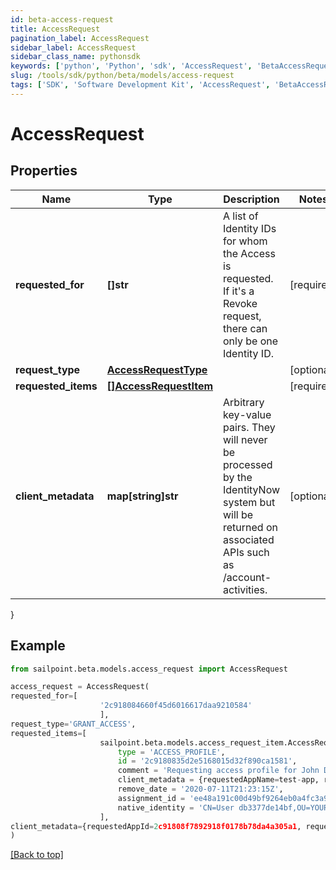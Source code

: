 ```yaml
---
id: beta-access-request
title: AccessRequest
pagination_label: AccessRequest
sidebar_label: AccessRequest
sidebar_class_name: pythonsdk
keywords: ['python', 'Python', 'sdk', 'AccessRequest', 'BetaAccessRequest'] 
slug: /tools/sdk/python/beta/models/access-request
tags: ['SDK', 'Software Development Kit', 'AccessRequest', 'BetaAccessRequest']
---
```


# AccessRequest


## Properties

Name | Type | Description | Notes
------------ | ------------- | ------------- | -------------
**requested_for** | **[]str** | A list of Identity IDs for whom the Access is requested. If it's a Revoke request, there can only be one Identity ID. | [required]
**request_type** | [**AccessRequestType**](access-request-type) |  | [optional] 
**requested_items** | [**[]AccessRequestItem**](access-request-item) |  | [required]
**client_metadata** | **map[string]str** | Arbitrary key-value pairs. They will never be processed by the IdentityNow system but will be returned on associated APIs such as /account-activities. | [optional] 
}

## Example

```python
from sailpoint.beta.models.access_request import AccessRequest

access_request = AccessRequest(
requested_for=[
                    '2c918084660f45d6016617daa9210584'
                    ],
request_type='GRANT_ACCESS',
requested_items=[
                    sailpoint.beta.models.access_request_item.AccessRequestItem(
                        type = 'ACCESS_PROFILE', 
                        id = '2c9180835d2e5168015d32f890ca1581', 
                        comment = 'Requesting access profile for John Doe', 
                        client_metadata = {requestedAppName=test-app, requestedAppId=2c91808f7892918f0178b78da4a305a1}, 
                        remove_date = '2020-07-11T21:23:15Z', 
                        assignment_id = 'ee48a191c00d49bf9264eb0a4fc3a9fc', 
                        native_identity = 'CN=User db3377de14bf,OU=YOURCONTAINER, DC=YOURDOMAIN', )
                    ],
client_metadata={requestedAppId=2c91808f7892918f0178b78da4a305a1, requestedAppName=test-app}
)

```
[[Back to top]](#) 

